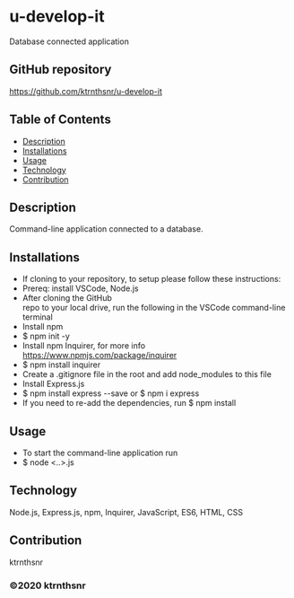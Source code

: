 # u-develop-it
Database connected application

## GitHub repository
https://github.com/ktrnthsnr/u-develop-it


## Table of Contents
* [Description](#description)
* [Installations](#installations)
* [Usage](#usage)
* [Technology](#technology)
* [Contribution](#contribution)

## Description
Command-line application connected to a database.

## Installations
- If cloning to your repository, to setup please follow these instructions:
- Prereq: install VSCode, Node.js
- After cloning the GitHub repo to your local drive, run the following in the VSCode command-line terminal
- Install npm
- $ npm init -y
- Install npm Inquirer, for more info https://www.npmjs.com/package/inquirer
- $ npm install inquirer
- Create a .gitignore file in the root and add node_modules to this file
- Install Express.js
- $ npm install express --save or $ npm i express
- If you need to re-add the dependencies, run $ npm install

## Usage
- To start the command-line application run
- $ node <..>.js

## Technology
Node.js, Express.js, npm, Inquirer, JavaScript, ES6, HTML, CSS

## Contribution
ktrnthsnr

### ©️2020 ktrnthsnr
